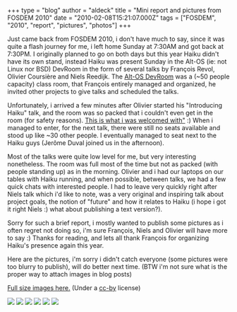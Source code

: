 +++
type = "blog"
author = "aldeck"
title = "Mini report and pictures from FOSDEM 2010"
date = "2010-02-08T15:21:07.000Z"
tags = ["FOSDEM", "2010", "report", "pictures", "photos"]
+++

Just came back from FOSDEM 2010, i don't have much to say, since it was quite a flash journey for me, i left home Sunday at 7:30AM and got back at 7:30PM. I originally planned to go on both days  but this year Haiku didn't have its own stand, instead Haiku was present Sunday in the Alt-OS (ie: not Linux nor BSD) DevRoom in the form of several talks by François Revol, Olivier Coursière and Niels Reedijk. The <a href="http://fosdem.org/2010/schedule/devrooms/altos" title="DevRoom">Alt-OS DevRoom</a> was a (~50 people capacity) class room, that François entirely managed and organized, he invited other projects to give talks and scheduled the talks.
<!--break-->
Unfortunately, i arrived a few minutes after Olivier started his "Introducing Haiku" talk, and the room was so packed that i couldn't even get in the room (for safety reasons). <a href="http://www.flickr.com/photos/fredrikwendt/4335273864/">This is what i was welcomed with"</a> :)
When i managed to enter, for the next talk, there were still no seats available and stood up like ~30 other people. I eventually managed to seat next to the Haiku guys (Jerôme Duval joined us in the afternoon). 

Most of the talks were quite low level for me, but very interesting nonetheless. The room was full most of the time but not as packed (with people standing up) as in the morning. Olivier and i had our laptops on our tables with Haiku running, and when possible, between talks, we had a few quick chats with interested people. I had to leave very quickly right after Niels talk which i'd like to note, was a very original and inspiring talk about project goals, the notion of "future" and how it relates to Haiku (i hope i got it right Niels :) what about publishing a text version?).

Sorry for such a brief report, i mostly wanted to publish some pictures as i often regret not doing so, i'm sure François, Niels and Olivier will have more to say :)
Thanks for reading, and lets all thank François for organizing Haiku's presence again this year. 

Here are the pictures, i'm sorry i didn't catch everyone (some pictures were too blurry to publish), will do better next time.
(BTW i'm not sure what is the proper way to attach images in blog posts)

<a href="http://haikubeat.free.fr/files/photos/fosdem2010/">Full size images here.</a> (Under a <a rel="license" href="http://creativecommons.org/licenses/by/3.0/">cc-by</a> license)

<img src="http://haikubeat.free.fr/files/photos/fosdem2010/IMG_4965_thumb.JPG"/>
<img src="http://haikubeat.free.fr/files/photos/fosdem2010/IMG_4966_thumb.JPG"/>
<img src="http://haikubeat.free.fr/files/photos/fosdem2010/IMG_4968_thumb.JPG"/>
<img src="http://haikubeat.free.fr/files/photos/fosdem2010/IMG_4969_thumb.JPG"/>
<img src="http://haikubeat.free.fr/files/photos/fosdem2010/IMG_4978_r_thumb.JPG"/>
<img src="http://haikubeat.free.fr/files/photos/fosdem2010/IMG_4979_r_thumb.JPG"/>